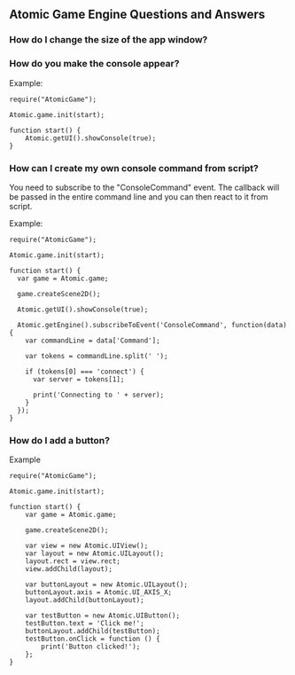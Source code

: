 ## Atomic Game Engine Questions and Answers

### How do I change the size of the app window?


### How do you make the console appear?

Example:

```
require("AtomicGame");

Atomic.game.init(start);

function start() {
    Atomic.getUI().showConsole(true);
}
```

### How can I create my own console command from script?

You need to subscribe to the "ConsoleCommand" event. The callback will be passed in the entire command line and you can then react to it from script.

Example:

```
require("AtomicGame");

Atomic.game.init(start);

function start() {
  var game = Atomic.game;

  game.createScene2D();

  Atomic.getUI().showConsole(true);
    
  Atomic.getEngine().subscribeToEvent('ConsoleCommand', function(data) {
    var commandLine = data['Command'];
       
    var tokens = commandLine.split(' ');
       
    if (tokens[0] === 'connect') {
      var server = tokens[1];
            
      print('Connecting to ' + server);
    }
  });
}
```

### How do I add a button?

Example

```
require("AtomicGame");

Atomic.game.init(start);

function start() {
	var game = Atomic.game;

	game.createScene2D();

    var view = new Atomic.UIView();
    var layout = new Atomic.UILayout();
    layout.rect = view.rect;
    view.addChild(layout);

    var buttonLayout = new Atomic.UILayout();
    buttonLayout.axis = Atomic.UI_AXIS_X;
    layout.addChild(buttonLayout);
    
    var testButton = new Atomic.UIButton();
    testButton.text = 'Click me!';
    buttonLayout.addChild(testButton);
    testButton.onClick = function () {
        print('Button clicked!');
    };
}
```
